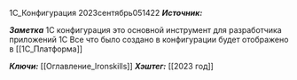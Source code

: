 
1С_Конфигурация
2023сентябрь051422
***Источник:*** 

***Заметка*** 
	1С конфигурация это основной инструмент для разработчика приложений 1С
		Все что было создано в конфигурации будет отображено  в [[1C_Платформа]]
	
***Ключи:*** 
[[Оглавление_Ironskills]]
***Хэштег:***  [[2023 год]]